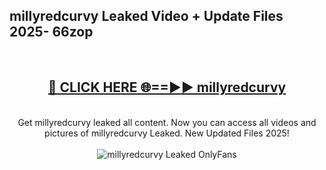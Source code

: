 <h2>millyredcurvy Leaked Video + Update Files 2025- 66zop</h2>
<br>
<div align="center">
<h2><a href="https://libra.edu.pl?millyredcurvy" rel="nofollow">🔴 CLICK HERE 🌐==►► millyredcurvy</a></h2>
<br>
Get millyredcurvy leaked all content. Now you can access all videos and pictures of millyredcurvy Leaked. New Updated Files 2025!
<br>
<br>
<a href="https://libra.edu.pl?millyredcurvy" rel="nofollow" data-target="animated-image.originalLink"><img src="https://i.ibb.co.com/WyWwxjT/player-gif2.gif" alt="millyredcurvy Leaked OnlyFans" style="max-width: 100%; display: inline-block;" data-target="animated-image.originalImage"></a>
</div>
<br>